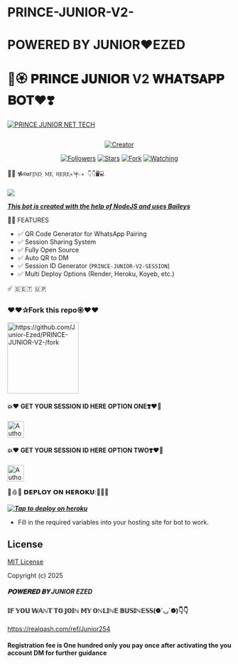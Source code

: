 # PRINCE-JUNIOR-V2-
<h1>POWERED BY JUNIOR♥EZED</h1>



<h1>🌹🏵️ 𝐏𝐑𝐈𝐍𝐂𝐄 𝐉𝐔𝐍𝐈𝐎𝐑 V2 𝐖𝐇𝐀𝐓𝐒𝐀𝐏𝐏 𝐁𝐎𝐓♥️❣️</h1>

<p align="center">



[![PRINCE JUNIOR NET TECH](https://files.catbox.moe/lp4rp2.jpg)](https://files.catbox.moe/lp4rp2.jpg)
</p>
<p align="center">
  <a href="#"><img src="https://readme-typing-svg.demolab.com?font=Black+Ops+One&size=100&pause=900&color=1BAFBAFF&center=true&width=1100&height=150&lines=PRINCE+JUNIOR+V2" alt="">
</p>
<p align="center">
<a href="#"><img title="Creator" src="https://img.shields.io/badge/Creator-Junior Ezed-blue.svg?style=for-the-badge&logo=github"></a>
</p>
<p align="center">
<a href="https://github.com/Junior-Ezed?tab=followers"><img title="Followers" src="https://img.shields.io/github/followers/Junior-Ezed?label=Followers&style=social"></a>
<a href="https://github.com/Junior-Ezed/PRINCE-JUNIOR-V2-/stargazers/"><img title="Stars" src="https://img.shields.io/github/stars/Junior-Ezed/PRINCE-JUNIOR-V2-?&style=social"></a>
<a href="https://github.com/Junior-Ezed/PRINCE-JUNIOR-V2-/network/members"><img title="Fork" src="https://img.shields.io/github/forks/Junior-Ezed/PRINCE-JUNIOR-V2-?style=social"></a>
<a href="https://github.com/Junior-Ezed/PRINCE-JUNIOR-V2-/watchers"><img title="Watching" src="https://img.shields.io/github/watchers/Junior-Ezed/PRINCE-JUNIOR-V2-?label=Watching&style=social"></a>
</p>
 

📱📞 ```𖣘⍟✪F͎I͎N͎D͎ M͎E͎ H͎E͎R͎E͎✯༆☆✯ 👇👇🖥️💻```

<p align="center">

<a href="https://api.whatsapp.com/send?phone=254723245807&text=Hello+Junior"><img src="https://img.shields.io/badge/Contact J̥ͦUͦN̥ͦI̥ͦO̥ͦR̥ͦ E̥ͦZ̥ͦE̥ͦD̥ͦ-25D366?style=for-the-badge&logo=whatsapp&logoColor=white" />


***This bot is created with the help of NodeJS and uses [Baileys](https://github.com/whiskeysockets/Baileys)***

💓💓 FEATURES
- ✅ QR Code Generator for WhatsApp Pairing  
- ✅ Session Sharing System  
- ✅ Fully Open Source  
- ✅ Auto QR to DM  
- ✅ Session ID Generator (`PRINCE-JUNIOR-V2-SESSION`)  
- ✅ Multi Deploy Options (Render, Heroku, Koyeb, etc.)

☄️ 🇸 🇪 🇹  🇺 🇵 

 <h3>♥️♥️✰Fork this repo𑁍♥️♥️</h3>
<p align="centre">
<a href="https://github.com/Junior-Ezed/PRINCE-JUNIOR-V2-/fork"><img src="https://img.shields.io/badge/FORK%20REPO-Click%20Here-007ACC?style=for-the-badge&logo=github" alt="https://github.com/Junior-Ezed/PRINCE-JUNIOR-V2-/fork" width="160"></a>
<p/>
<h4>💥♥️ GET YOUR SESSION ID HERE OPTION ONE❣️❤️‍🔥</h4>
<p align="centre">
<a href="https://session-id-generator-by-prince-junior-1.onrender.com/"><img height= "37" title="Author" src="https://img.shields.io/badge/PRINCE%20JUNIOR%20V2%20-%20SESSION-25D366?style=for-the-badge&logo=whatsapp&logoColor=white"></a>
<p/>

<h4>💥♥️ GET YOUR SESSION ID HERE OPTION TWO❣️❤️‍🔥</h4>
<p align="centre">
<a href="https://session-id-generator-by-juniorezed.onrender.com/"><img height= "37" title="Author" src="https://img.shields.io/badge/PRINCE%20JUNIOR%20V2%20-%20SESSION-25D366?style=for-the-badge&logo=whatsapp&logoColor=white"></a>
<p/>            

🦴🩸💋  𝗗𝗘𝗣𝗟𝗢𝗬 𝗢𝗡 𝗛𝗘𝗥𝗢𝗞𝗨:💌💟💚


 ***[![Tap to deploy on heroku](https://www.herokucdn.com/deploy/button.svg)](https://dashboard.heroku.com/new?button-url=https://github.com/Junior-Ezed/PRINCE-JUNIOR-V2&template=https://github.com/Junior-Ezed/PRINCE-JUNIOR-V2-.git)***
 

    

- Fill in the required variables into your hosting site for bot to work.
 </h2>
     

    
 





## License

[MIT License](https://github.com/Junior-Ezed/PRINCE-JUNIOR-V2/blob/main/LICENSE)

Copyright (c) 2025 <h5>𝐏𝐎𝐖𝐄𝐑𝐄𝐃 𝐁𝐘 JUNIOR EZED</h5>

 
 
 
 
 
<h4> 𝕀𝔽 𝕐𝕆𝕌 𝕎𝔸ℕ𝕋 𝕋𝕆 𝕁𝕆𝕀ℕ 𝕄𝕐 𝕆ℕ𝕃𝕀ℕ𝔼 𝔹𝕌𝕊𝕀ℕ𝔼𝕊𝕊(❁´◡`❁)👇👇</h4>

<a> https://realqash.com/ref/Junior254 </a>


















<h4>Registration fee is One hundred only you pay once after activating the you account DM for further guidance</h4>
